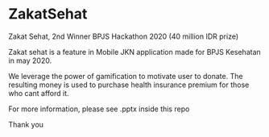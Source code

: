 # ZakatSehat
Zakat Sehat, 2nd Winner BPJS Hackathon 2020 (40 million IDR prize)

Zakat sehat is a feature in Mobile JKN application made for BPJS Kesehatan in may 2020. 

We leverage the power of gamification to motivate user to donate. The resulting money is used to purchase health insurance premium for those who cant afford it. 

For more information, please see .pptx inside this repo

Thank you
